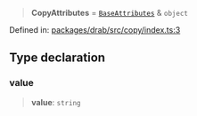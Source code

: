 > **CopyAttributes** = [`BaseAttributes`](/PUBLIC_PATH/type-aliases/BaseAttributes.md) & `object`

Defined in: [packages/drab/src/copy/index.ts:3](https://github.com/rossrobino/components/blob/main/packages/drab/src/copy/index.ts#L3)

## Type declaration

### value

> **value**: `string`
